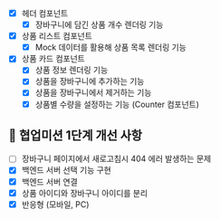 - [x] 헤더 컴포넌트
  - [x] 장바구니에 담긴 상품 개수 렌더링 기능
- [x] 상품 리스트 컴포넌트
  - [x] Mock 데이터를 활용해 상품 목록 렌더링 기능
- [x] 상품 카드 컴포넌트
  - [x] 상품 정보 렌더링 기능
  - [x] 상품을 장바구니에 추가하는 기능
  - [x] 상품을 장바구니에서 제거하는 기능
  - [x] 상품별 수량을 설정하는 기능 (Counter 컴포넌트)

## 👊 협업미션 1단계 개선 사항

- [ ] 장바구니 페이지에서 새로고침시 404 에러 발생하는 문제
- [x] 백엔드 서버 선택 기능 구현
- [x] 백엔드 서버 연결
- [x] 상품 아이디와 장바구니 아이디를 분리
- [x] 반응형 (모바일, PC)
